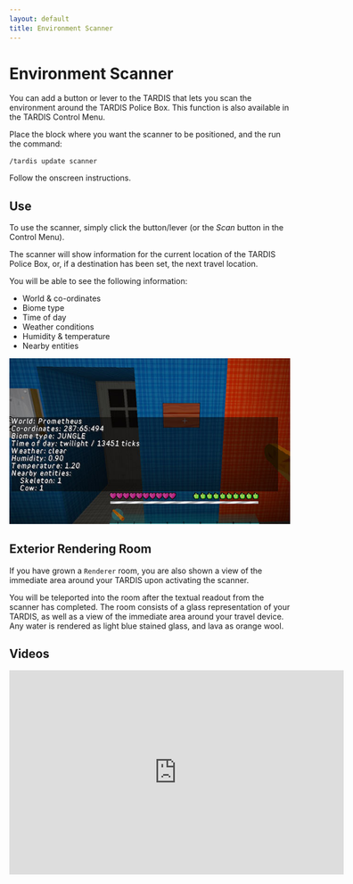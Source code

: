 ```yaml
---
layout: default
title: Environment Scanner
---
```


# Environment Scanner

You can add a button or lever to the TARDIS that lets you scan the environment around the TARDIS Police Box.
This function is also available in the TARDIS Control Menu.

Place the block where you want the scanner to be positioned, and the run the command:

```
/tardis update scanner
```

Follow the onscreen instructions.

## Use

To use the scanner, simply click the button/lever (or the _Scan_ button in the Control Menu).

The scanner will show information for the current location of the TARDIS Police Box, or, if a destination has been set,
the next travel location.

You will be able to see the following information:

- World & co-ordinates
- Biome type
- Time of day
- Weather conditions
- Humidity & temperature
- Nearby entities

![Scanner results](/images/docs/scanner.jpg)

## Exterior Rendering Room

If you have grown a `Renderer` room, you are also shown a view of the immediate area around your TARDIS upon activating
the scanner.

You will be teleported into the room after the textual readout from the scanner has completed. The room consists of a
glass representation of your TARDIS, as well as a view of the immediate area around your travel device. Any water is
rendered as light blue stained glass, and lava as orange wool.

## Videos

<iframe src="https://player.vimeo.com/video/82703002" width="600" height="366" frameborder="0" webkitallowfullscreen mozallowfullscreen allowfullscreen></iframe>
